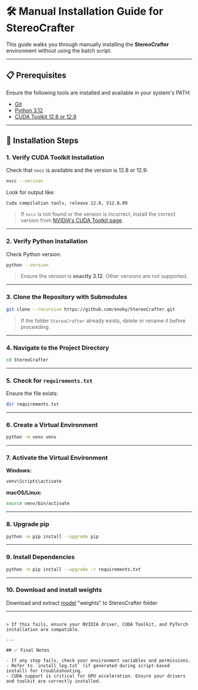 # 🛠️ Manual Installation Guide for StereoCrafter

This guide walks you through manually installing the **StereoCrafter** environment without using the batch script.

---

## 📋 Prerequisites

Ensure the following tools are installed and available in your system's PATH:

- [Git](https://git-scm.com/)
- [Python 3.12](https://www.python.org/)
- [CUDA Toolkit 12.8 or 12.9](https://developer.nvidia.com/cuda-toolkit)

---

## 🚀 Installation Steps

### 1. Verify CUDA Toolkit Installation

Check that `nvcc` is available and the version is 12.8 or 12.9:

```bash
nvcc --version
```

Look for output like:

```
Cuda compilation tools, release 12.8, V12.8.89
```

> If `nvcc` is not found or the version is incorrect, install the correct version from [NVIDIA's CUDA Toolkit page](https://developer.nvidia.com/cuda-toolkit).

---

### 2. Verify Python Installation

Check Python version:

```bash
python --version
```

> Ensure the version is **exactly 3.12**. Other versions are not supported.

---

### 3. Clone the Repository with Submodules

```bash
git clone --recursive https://github.com/enoky/StereoCrafter.git
```

> If the folder `StereoCrafter` already exists, delete or rename it before proceeding.

---

### 4. Navigate to the Project Directory

```bash
cd StereoCrafter
```

---

### 5. Check for `requirements.txt`

Ensure the file exists:

```bash
dir requirements.txt
```

---

### 6. Create a Virtual Environment

```bash
python -m venv venv
```

---

### 7. Activate the Virtual Environment

**Windows:**

```bash
venv\Scripts\activate
```

**macOS/Linux:**

```bash
source venv/bin/activate
```

---

### 8. Upgrade pip

```bash
python -m pip install --upgrade pip
```

---

### 9. Install Dependencies

```bash
python -m pip install --upgrade -r requirements.txt
```

---

### 10. Download and install weights

Download and extract [model](https://drive.google.com/file/d/1bKL7Hag8AG4WTEX3jFGJA69nO8_kZQLP/view?usp=drive_link) "weights" to StereoCrafter folder

---

```

> If this fails, ensure your NVIDIA driver, CUDA Toolkit, and PyTorch installation are compatible.

---

## ✅ Final Notes

- If any step fails, check your environment variables and permissions.
- Refer to `install_log.txt` (if generated during script-based install) for troubleshooting.
- CUDA support is critical for GPU acceleration. Ensure your drivers and toolkit are correctly installed.

